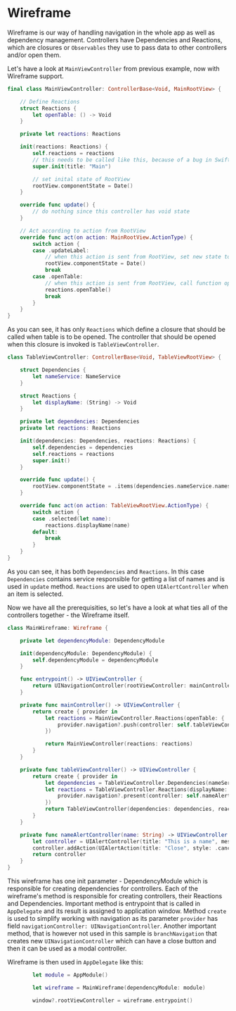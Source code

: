 Wireframe
=========

Wireframe is our way of handling navigation in the whole app as well as dependency management. Controllers have Dependencies and Reactions, which are closures or `Observables` they use to pass data to other controllers and/or open them.

Let's have a look at `MainViewController` from previous example, now with Wireframe support.
```swift
final class MainViewController: ControllerBase<Void, MainRootView> {

    // Define Reactions
    struct Reactions {
        let openTable: () -> Void
    }

    private let reactions: Reactions

    init(reactions: Reactions) {
        self.reactions = reactions
        // this needs to be called like this, because of a bug in Swift
        super.init(title: "Main")

        // set inital state of RootView
        rootView.componentState = Date()
    }

    override func update() {
        // do nothing since this controller has void state
    }

    // Act according to action from RootView
    override func act(on action: MainRootView.ActionType) {
        switch action {
        case .updateLabel:
            // when this action is sent from RootView, set new state to RootView's componentState
            rootView.componentState = Date()
            break
        case .openTable:
            // when this action is sent from RootView, call function openTable defined in reactions
            reactions.openTable()
            break
        }
    }
}
```
As you can see, it has only `Reactions` which define a closure that should be called when table is to be opened. The controller that should be opened when this closure is invoked is `TableViewController`.
```swift
class TableViewController: ControllerBase<Void, TableViewRootView> {

    struct Dependencies {
        let nameService: NameService
    }

    struct Reactions {
        let displayName: (String) -> Void
    }

    private let dependencies: Dependencies
    private let reactions: Reactions

    init(dependencies: Dependencies, reactions: Reactions) {
        self.dependencies = dependencies
        self.reactions = reactions
        super.init()
    }

    override func update() {
        rootView.componentState = .items(dependencies.nameService.names())
    }

    override func act(on action: TableViewRootView.ActionType) {
        switch action {
        case .selected(let name):
            reactions.displayName(name)
        default:
            break
        }
    }
}
```

As you can see, it has both `Dependencies` and `Reactions`. In this case `Dependencies` contains service responsible for getting a list of names and is used in `update` method. `Reactions` are used to open `UIAlertController` when an item is selected.

Now we have all the prerequisities, so let's have a look at what ties all of the controllers together - the Wireframe itself.
```swift
class MainWireframe: Wireframe {

    private let dependencyModule: DependencyModule

    init(dependencyModule: DependencyModule) {
        self.dependencyModule = dependencyModule
    }

    func entrypoint() -> UIViewController {
        return UINavigationController(rootViewController: mainController())
    }

    private func mainController() -> UIViewController {
        return create { provider in
            let reactions = MainViewController.Reactions(openTable: {
                provider.navigation?.push(controller: self.tableViewController())
            })

            return MainViewController(reactions: reactions)
        }
    }

    private func tableViewController() -> UIViewController {
        return create { provider in
            let dependencies = TableViewController.Dependencies(nameService: dependencyModule.nameService)
            let reactions = TableViewController.Reactions(displayName: { name in
                provider.navigation?.present(controller: self.nameAlertController(name: name))
            })
            return TableViewController(dependencies: dependencies, reactions: reactions)
        }
    }

    private func nameAlertController(name: String) -> UIViewController {
        let controller = UIAlertController(title: "This is a name", message: name, preferredStyle: .actionSheet)
        controller.addAction(UIAlertAction(title: "Close", style: .cancel, handler: { _ in controller.dismiss() }))
        return controller
    }
}
```
This wireframe has one init parameter - DependencyModule which is responsible for creating dependencies for controllers. Each of the wireframe's method is responsible for creating controllers, their Reactions and Dependencies. Important method is entrypoint that is called in `AppDelegate` and its result is assigned to application window. Method `create` is used to simplify working with navigation as its parameter `provider` has field `navigationController: UINavigationController`.
Another important method, that is however not used in this sample is `branchNavigation` that creates new `UINavigationController` which can have a close button and then it can be used as a modal controller.

Wireframe is then used in `AppDelegate` like this:
```swift
        let module = AppModule()

        let wireframe = MainWireframe(dependencyModule: module)

        window?.rootViewController = wireframe.entrypoint()
```
